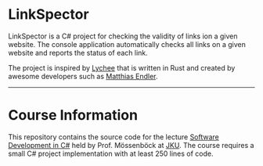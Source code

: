 # LinkSpector
LinkSpector is a C# project for checking the validity of links ion a given website. The console application automatically checks all links on a given website and reports the status of each link.

The project is inspired by [Lychee](https://lycheeorg.github.io/lychee/) that is written in Rust and created by awesome developers such as [Matthias Endler](https://github.com/mre).

---

# Course Information
This repository contains the source code for the lecture [Software Development in C#](https://ssw.jku.at/Teaching/Lectures/CSharp/) held by Prof. Mössenböck at [JKU](https://jku.at). The course requires a small C# project implementation with at least 250 lines of code.